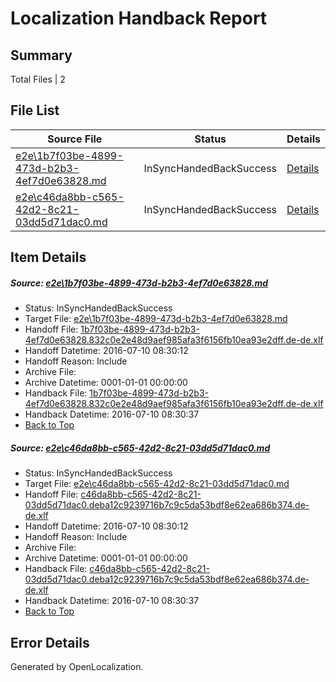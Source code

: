 # <a name='report-top'></a> Localization Handback Report

## Summary
 Total Files | 2

## File List
 Source File | Status | Details 
 ----------- | ------ | ------- 
 [e2e\1b7f03be-4899-473d-b2b3-4ef7d0e63828.md](https://github.com/OpenLocalizationTestOrg/oltest/blob/a347001a17dc262debbde715bf4f7ec29a1945de/e2e/1b7f03be-4899-473d-b2b3-4ef7d0e63828.md) | InSyncHandedBackSuccess | [Details](#362bd1d21fccb2bd6a522df9cdab4d73f8df7e311)
 [e2e\c46da8bb-c565-42d2-8c21-03dd5d71dac0.md](https://github.com/OpenLocalizationTestOrg/oltest/blob/a347001a17dc262debbde715bf4f7ec29a1945de/e2e/c46da8bb-c565-42d2-8c21-03dd5d71dac0.md) | InSyncHandedBackSuccess | [Details](#8d662e5f2be35dbb06711cfce4d5b64304a752c63)

## Item Details
##### <a name='362bd1d21fccb2bd6a522df9cdab4d73f8df7e311'></a> Source: [e2e\1b7f03be-4899-473d-b2b3-4ef7d0e63828.md](https://github.com/OpenLocalizationTestOrg/oltest/blob/a347001a17dc262debbde715bf4f7ec29a1945de/e2e/1b7f03be-4899-473d-b2b3-4ef7d0e63828.md)
* Status: InSyncHandedBackSuccess
* Target File: [e2e\1b7f03be-4899-473d-b2b3-4ef7d0e63828.md](https://github.com/OpenLocalizationTestOrg/oltest-dede-fly/blob/28f4d12a033cc4e3ed27fd394fa0fef77e94fdb8/e2e/1b7f03be-4899-473d-b2b3-4ef7d0e63828.md)
* Handoff File: [1b7f03be-4899-473d-b2b3-4ef7d0e63828.832c0e2e48d9aef985afa3f6156fb10ea93e2dff.de-de.xlf](https://github.com/OpenLocalizationTestOrg/olhandoff-e2e/blob/06b364aec106ffe3e6d786fd129d22b3a82e6661/ol-handoff/OpenLocalizationTestOrg/oltest-dede-fly/ci/ht/1b7f03be-4899-473d-b2b3-4ef7d0e63828.832c0e2e48d9aef985afa3f6156fb10ea93e2dff.de-de.xlf)
* Handoff Datetime: 2016-07-10 08:30:12
* Handoff Reason: Include
* Archive File: 
* Archive Datetime: 0001-01-01 00:00:00
* Handback File: [1b7f03be-4899-473d-b2b3-4ef7d0e63828.832c0e2e48d9aef985afa3f6156fb10ea93e2dff.de-de.xlf](https://github.com/OpenLocalizationTestOrg/olhandback-e2e/blob/aacb41a9add54789408e13b1cea476ca58c39666/ol-handback/OpenLocalizationTestOrg/oltest-dede-fly/ci/ht/1b7f03be-4899-473d-b2b3-4ef7d0e63828.832c0e2e48d9aef985afa3f6156fb10ea93e2dff.de-de.xlf)
* Handback Datetime: 2016-07-10 08:30:37
* [Back to Top](#report-top)

##### <a name='8d662e5f2be35dbb06711cfce4d5b64304a752c63'></a> Source: [e2e\c46da8bb-c565-42d2-8c21-03dd5d71dac0.md](https://github.com/OpenLocalizationTestOrg/oltest/blob/a347001a17dc262debbde715bf4f7ec29a1945de/e2e/c46da8bb-c565-42d2-8c21-03dd5d71dac0.md)
* Status: InSyncHandedBackSuccess
* Target File: [e2e\c46da8bb-c565-42d2-8c21-03dd5d71dac0.md](https://github.com/OpenLocalizationTestOrg/oltest-dede-fly/blob/28f4d12a033cc4e3ed27fd394fa0fef77e94fdb8/e2e/c46da8bb-c565-42d2-8c21-03dd5d71dac0.md)
* Handoff File: [c46da8bb-c565-42d2-8c21-03dd5d71dac0.deba12c9239716b7c9c5da53bdf8e62ea686b374.de-de.xlf](https://github.com/OpenLocalizationTestOrg/olhandoff-e2e/blob/06b364aec106ffe3e6d786fd129d22b3a82e6661/ol-handoff/OpenLocalizationTestOrg/oltest-dede-fly/ci/ht/c46da8bb-c565-42d2-8c21-03dd5d71dac0.deba12c9239716b7c9c5da53bdf8e62ea686b374.de-de.xlf)
* Handoff Datetime: 2016-07-10 08:30:12
* Handoff Reason: Include
* Archive File: 
* Archive Datetime: 0001-01-01 00:00:00
* Handback File: [c46da8bb-c565-42d2-8c21-03dd5d71dac0.deba12c9239716b7c9c5da53bdf8e62ea686b374.de-de.xlf](https://github.com/OpenLocalizationTestOrg/olhandback-e2e/blob/aacb41a9add54789408e13b1cea476ca58c39666/ol-handback/OpenLocalizationTestOrg/oltest-dede-fly/ci/ht/c46da8bb-c565-42d2-8c21-03dd5d71dac0.deba12c9239716b7c9c5da53bdf8e62ea686b374.de-de.xlf)
* Handback Datetime: 2016-07-10 08:30:37
* [Back to Top](#report-top)


## Error Details

Generated by OpenLocalization.
